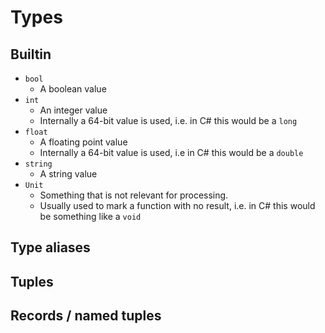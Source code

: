 
# Types

## Builtin

* `bool`
  * A boolean value
* `int`
  * An integer value
  * Internally a 64-bit value is used, i.e. in C# this would be a `long`
* `float`
  * A floating point value
  * Internally a 64-bit value is used, i.e in C# this would be a `double`
* `string`
  * A string value
* `Unit`
  * Something that is not relevant for processing.
  * Usually used to mark a function with no result, i.e. in C# this would be something like a `void`

## Type aliases

## Tuples

## Records / named tuples

